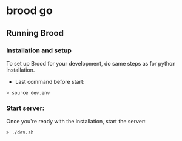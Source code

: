 # brood go

## Running Brood

### Installation and setup

To set up Brood for your development, do same steps as for python installation.

- Last command before start:

```
> source dev.env
```

### Start server:

Once you're ready with the installation, start the server:

```
> ./dev.sh
```
